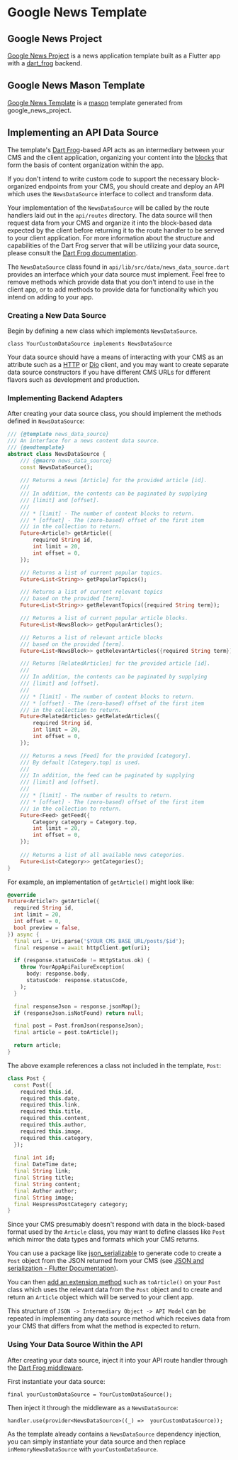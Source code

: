 # Google News Template

## Google News Project

[Google News Project](./google_news_project/README.md) is a news application template built as a Flutter app with a [dart_frog](https://pub.dev/packages/dart_frog) backend.

## Google News Mason Template

[Google News Template](./google_news_template/README.md) is a [mason](https://pub.dev/packages/mason) template generated from google_news_project.

## Implementing an API Data Source

The template's [Dart Frog](https://dartfrog.vgv.dev/)-based API acts as an intermediary between your CMS and the client application, organizing your content into the [blocks](#working-with-blocks) that form the basis of content organization within the app.

If you don't intend to write custom code to support the necessary block-organized endpoints from your CMS, you should create and deploy an API which uses the `NewsDataSource` interface to collect and transform data.

Your implementation of the `NewsDataSource` will be called by the route handlers laid out in the `api/routes` directory. The data source will then request data from your CMS and organize it into the block-based data expected by the client before returning it to the route handler to be served to your client application. For more information about the structure and capabilities of the Dart Frog server that will be utilizing your data source, please consult the [Dart Frog documentation](https://dartfrog.vgv.dev/docs/category/basics).

The `NewsDataSource` class found in `api/lib/src/data/news_data_source.dart` provides an interface which your data source must implement. Feel free to remove methods which provide data that you don't intend to use in the client app, or to add methods to provide data for functionality which you intend on adding to your app.

### Creating a New Data Source

Begin by defining a new class which implements `NewsDataSource`. 

    class YourCustomDataSource implements NewsDataSource

Your data source should have a means of interacting with your CMS as an attribute such as a [HTTP](https://pub.dev/packages/http) or [Dio](https://pub.dev/packages/dio) client, and you may want to create separate data source constructors if you have different CMS URLs for different flavors such as development and production.

### Implementing Backend Adapters

After creating your data source class, you should implement the methods defined in `NewsDataSource`:

```dart
/// {@template news_data_source}
/// An interface for a news content data source.
/// {@endtemplate}
abstract class NewsDataSource {
	/// {@macro news_data_source}
	const NewsDataSource();
	
	/// Returns a news [Article] for the provided article [id].
	///
	/// In addition, the contents can be paginated by supplying
	/// [limit] and [offset].
	///
	/// * [limit] - The number of content blocks to return.
	/// * [offset] - The (zero-based) offset of the first item
	/// in the collection to return.
	Future<Article?> getArticle({
		required String id,
		int limit = 20,
		int offset = 0,
	});

	/// Returns a list of current popular topics.
	Future<List<String>> getPopularTopics();

	/// Returns a list of current relevant topics
	/// based on the provided [term].
	Future<List<String>> getRelevantTopics({required String term});

	/// Returns a list of current popular article blocks.
	Future<List<NewsBlock>> getPopularArticles();

	/// Returns a list of relevant article blocks
	/// based on the provided [term].
	Future<List<NewsBlock>> getRelevantArticles({required String term});

	/// Returns [RelatedArticles] for the provided article [id].
	///
	/// In addition, the contents can be paginated by supplying
	/// [limit] and [offset].
	///
	/// * [limit] - The number of content blocks to return.
	/// * [offset] - The (zero-based) offset of the first item
	/// in the collection to return.
	Future<RelatedArticles> getRelatedArticles({
		required String id,
		int limit = 20,
		int offset = 0,
	});

	/// Returns a news [Feed] for the provided [category].
	/// By default [Category.top] is used.
	///
	/// In addition, the feed can be paginated by supplying
	/// [limit] and [offset].
	///
	/// * [limit] - The number of results to return.
	/// * [offset] - The (zero-based) offset of the first item
	/// in the collection to return.
	Future<Feed> getFeed({
		Category category = Category.top,
		int limit = 20,
		int offset = 0,
	});
	  
	/// Returns a list of all available news categories.
	Future<List<Category>> getCategories();
}
``` 

For example, an implementation of `getArticle()` might look like:
```dart
@override
Future<Article?> getArticle({
  required String id,
  int limit = 20,
  int offset = 0,
  bool preview = false,
}) async {
  final uri = Uri.parse('$YOUR_CMS_BASE_URL/posts/$id');
  final response = await httpClient.get(uri);

  if (response.statusCode != HttpStatus.ok) {
    throw YourAppApiFailureException(
      body: response.body,
      statusCode: response.statusCode,
    );
  }

  final responseJson = response.jsonMap();
  if (responseJson.isNotFound) return null;

  final post = Post.fromJson(responseJson);
  final article = post.toArticle();

  return article;
}
```

The above example references a class not included in the template, `Post`: 

```dart
class Post {
  const Post({
    required this.id,
    required this.date,
    required this.link,
    required this.title,
    required this.content,
    required this.author,
    required this.image,
    required this.category,
  });
  
  final int id;
  final DateTime date;
  final String link;
  final String title;
  final String content;
  final Author author;
  final String image;
  final HespressPostCategory category;
}
```

Since your CMS presumably doesn't respond with data in the block-based format used by the `Article` class, you may want to define classes like `Post` which mirror the data types and formats which your CMS returns. 

You can use a package like [json_serializable](https://pub.dev/packages/json_serializable) to generate code to create a `Post` object from the JSON returned from your CMS (see [JSON and serialization - Flutter Documentation](https://docs.flutter.dev/development/data-and-backend/json)). 

You can then [add an extension method](https://dart.dev/guides/language/extension-methods) such as `toArticle()` on your `Post` class which uses the relevant data from the `Post` object and to create and return an `Article` object which will be served to your client app.

This structure of `JSON -> Intermediary Object -> API Model` can be repeated in implementing any data source method which receives data from your CMS that differs from what the method is expected to return.

### Using Your Data Source Within the API

After creating your data source, inject it into your API route handler through the [Dart Frog middleware](https://dartfrog.vgv.dev/docs/basics/dependency-injection).

First instantiate your data source:

`final yourCustomDataSource = YourCustomDataSource();`

Then inject it through the middleware as a `NewsDataSource`:

`handler.use(provider<NewsDataSource>((_) =>  yourCustomDataSource));`

As the template already contains a `NewsDataSource` dependency injection, you can simply instantiate your data source and then replace `inMemoryNewsDataSource` with `yourCustomDataSource`.
